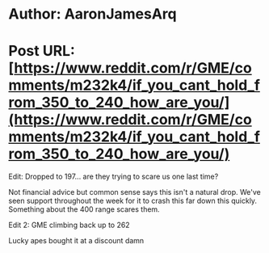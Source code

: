 # Author: AaronJamesArq
# Post URL: [https://www.reddit.com/r/GME/comments/m232k4/if_you_cant_hold_from_350_to_240_how_are_you/](https://www.reddit.com/r/GME/comments/m232k4/if_you_cant_hold_from_350_to_240_how_are_you/)


Edit: Dropped to 197... are they trying to scare us one last time?

Not financial advice but common sense says this isn't a natural drop. We've seen support throughout the week for it to crash this far down this quickly. Something about the 400 range scares them.

Edit 2: GME climbing back up to 262

Lucky apes bought it at a discount damn